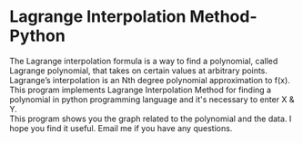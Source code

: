 # Lagrange Interpolation Method-Python
The Lagrange interpolation formula is a way to find a polynomial, called Lagrange polynomial, that takes on certain values at arbitrary points. Lagrange’s interpolation is an Nth degree polynomial approximation to f(x). 
This program implements Lagrange Interpolation Method for finding a polynomial in python programming language and it's necessary to enter X & Y.  
This program shows you the graph related to the polynomial and the data. I hope you find it useful. Email me if you have any questions.
